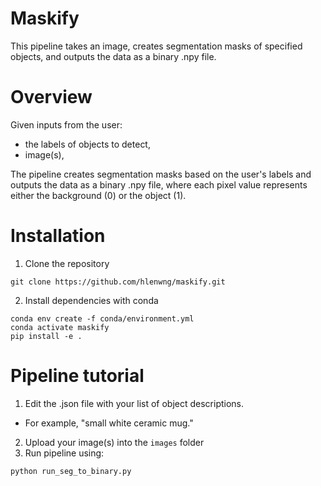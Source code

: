 # Maskify
This pipeline takes an image, creates segmentation masks of specified objects, and outputs the data as a binary .npy file.

# Overview
Given inputs from the user:
- the labels of objects to detect,
- image(s),

The pipeline creates segmentation masks based on the user's labels and outputs the data as a binary .npy file, where each pixel value represents either the background (0) or the object (1).

# Installation
1. Clone the repository
```
git clone https://github.com/hlenwng/maskify.git
```
2. Install dependencies with conda
```
conda env create -f conda/environment.yml
conda activate maskify
pip install -e .
```

# Pipeline tutorial
1. Edit the .json file with your list of object descriptions. 
- For example, "small white ceramic mug."
2. Upload your image(s) into the `images` folder
3. Run pipeline using:
```
python run_seg_to_binary.py
```

